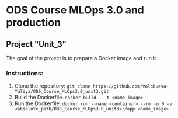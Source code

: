 # ODS Course MLOps 3.0 and production
## Project "Unit_3"

The goal of the project is to prepare a Docker image and run it.

### Instructions:
1. Clone the repository:
```git clone https://github.com/Volobueva-Yuliya/ODS_Course_MLOps3.0_unit3.git```
2. Build the Dockerfile.
```docker build . -t <name_image>```
4. Run the Dockerfile.
```docker run --name <container> --rm -u 0 -v <absolute_path/ODS_Course_MLOps3.0_unit3>:/app <name_image>```
